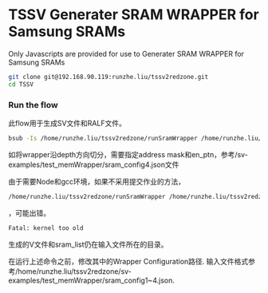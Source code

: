 # TSSV  Generater SRAM WRAPPER for Samsung SRAMs

Only Javascripts are provided for use to Generater SRAM WRAPPER for Samsung SRAMs

```bash
git clone git@192.168.90.119:runzhe.liu/tssv2redzone.git
cd TSSV
```

### Run the flow
此flow用于生成SV文件和RALF文件。
```bash
bsub -Is /home/runzhe.liu/tssv2redzone/runSramWrapper /home/runzhe.liu/tssv2redzone/sv-examples/test_memWrapper/sram_config1.json 
```

如将wrapper沿depth方向切分，需要指定address mask和en_ptn，参考/sv-examples/test_memWrapper/sram_config4.json文件

由于需要Node和gcc环境，如果不采用提交作业的方法，
```bash
/home/runzhe.liu/tssv2redzone/runSramWrapper /home/runzhe.liu/tssv2redzone/sv-examples/test_memWrapper/sram_config1.json 
```
，可能出错。
```bash
Fatal: kernel too old
```
生成的V文件和sram_list仍在输入文件所在的目录。

在运行上述命令之前，修改其中的Wrapper Configuration路径.
输入文件格式参考/home/runzhe.liu/tssv2redzone/sv-examples/test_memWrapper/sram_config1~4.json.



